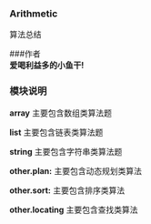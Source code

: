 ### Arithmetic
算法总结

###作者  
**爱喝利益多的小鱼干!**

### 模块说明

**array**  主要包含数组类算法题

**list**  主要包含链表类算法题

**string**  主要包含字符串类算法题

**other.plan:** 主要包含动态规划类算法

**other.sort:** 主要包含排序类算法

**other.locating** 主要包含查找类算法